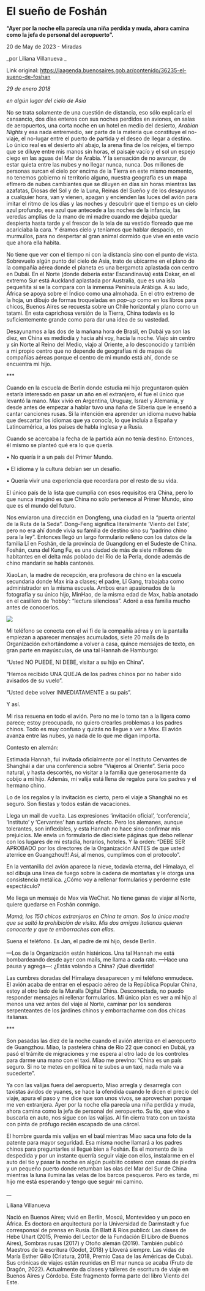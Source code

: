 # El sueño de Foshán

**“Ayer por la noche ella parecía una niña perdida y muda, ahora camina como la jefa de personal del aeropuerto”.**

20 de May de 2023 - Miradas

_por Liliana Villanueva _

Link original: https://laagenda.buenosaires.gob.ar/contenido/36235-el-sueno-de-foshan



*29 de enero 2018*




*en algún lugar del cielo de Asia*




No se trata solamente de una cuestión de distancia, eso sólo explicaría el cansancio, dos días enteros con sus noches perdidos en aviones, en salas de aeropuertos, una corta noche en un hotel en medio del desierto, *Arabian Nights* y esa nada entremedio, ser parte de la materia que constituye el no-viaje, el no-lugar entre el puerto de partida y el deseo de llegar a destino. Lo único real es el desierto ahí abajo, la arena fina de los relojes, el tiempo que se diluye entre mis manos sin horas, el paisaje vacío y el sol un espejo ciego en las aguas del Mar de Arabia. Y la sensación de no avanzar, de estar quieta entre las nubes y no llegar nunca, nunca. Dos millones de personas surcan el cielo por encima de la Tierra en este mismo momento, no tenemos gobierno ni territorio alguno, nuestra geografía es un mapa efímero de nubes cambiantes que se diluyen en días sin horas mientras las azafatas, Diosas del Sol y de la Luna, Reinas del Sueño y de los desayunos a cualquier hora, van y vienen, apagan y encienden las luces del avión para imitar el ritmo de los días y las noches y descubrir que el tiempo es un cielo azul profundo, ese azul que antecede a las noches de la infancia, las veredas amplias de la mano de mi madre cuando me dejaba quedar despierta hasta tarde y el frescor de la tela de su vestido floreado que me acariciaba la cara. Y éramos cielo y teníamos que hablar despacio, en murmullos, para no despertar al gran animal dormido que vive en este vacío que ahora ella habita.




No tiene que ver con el tiempo ni con la distancia sino con el punto de vista. Sobrevuelo algún punto del cielo de Asia, trato de ubicarme en el plano de la compañía aérea donde el planeta es una bergamota aplastada con centro en Dubái. En el Norte (donde debería estar Escandinavia) está Dakar, en el extremo Sur está Auckland aplastada por Australia, que es una isla pequeñita si se la compara con la inmensa Península Arábiga. A su lado, África se apoya sobre el Índico como una almohada. En el otro extremo de la hoja, un dibujo de formas troqueladas en *pop-up* como en los libros para chicos, Buenos Aires se recuesta sobre un Chile horizontal y plano como un tatami. En esta caprichosa versión de la Tierra, China todavía es lo suficientemente grande como para dar una idea de su vastedad.




Desayunamos a las dos de la mañana hora de Brasil, en Dubái ya son las diez, en China es mediodía y hacia ahí voy, hacia la noche. Viajo sin centro y sin Norte al Reino del Medio, viajo al Oriente, a lo desconocido y también a mi propio centro que no depende de geografías ni de mapas de compañías aéreas porque el centro de mi mundo está ahí, donde se encuentra mi hijo.




\*\*\*




Cuando en la escuela de Berlín donde estudia mi hijo preguntaron quién estaría interesado en pasar un año en el extranjero, él fue el único que levantó la mano. Max vivió en Argentina, Uruguay, Israel y Alemania, y desde antes de empezar a hablar tuvo una ñaña de Siberia que le enseñó a cantar canciones rusas. Si la intención era aprender un idioma nuevo había que descartar los idiomas que ya conocía, lo que incluía a España y Latinoamérica, a los países de habla inglesa y a Rusia.




Cuando se acercaba la fecha de la partida aún no tenía destino. Entonces, él mismo se planteó qué era lo que quería.




• No quería ir a un país del Primer Mundo.




• El idioma y la cultura debían ser un desafío.




• Quería vivir una experiencia que recordara por el resto de su vida.




El único país de la lista que cumplía con esos requisitos era China, pero lo que nunca imaginó es que China no sólo pertenece al Primer Mundo, sino que es el mundo del futuro.




Nos enviaron una dirección en Dongfeng, una ciudad en la “puerta oriental de la Ruta de la Seda”. Dong-Feng significa literalmente ‘Viento del Este’, pero no era ahí donde vivía su familia de destino sino su “padrino chino para la ley”. Entonces llegó un largo formulario relleno con los datos de la familia Lǐ en Foshán, de la provincia de Guangdong en el Sudeste de China. Foshán, cuna del Kung Fu, es una ciudad de más de siete millones de habitantes en el delta más poblado del Río de la Perla, donde además de chino mandarín se habla cantonés.




XiaoLan, la madre de recepción, era profesora de chino en la escuela secundaria donde Max iría a clases; el padre, Lǐ Gang, trabajaba como administrador en la misma escuela. Ambos eran apasionados de la fotografía y su único hijo, MinHao, de la misma edad de Max, había anotado en el casillero de ‘hobby’: “lectura silenciosa”. Adoré a esa familia mucho antes de conocerlos.




![](https://cdn.feater.me/files/images/1227805/394a65c1-e411-41ff-881e-7030e05c3c80.png)




Mi teléfono se conecta con el wi fi de la compañía aérea y en la pantalla empiezan a aparecer mensajes acumulados, siete 20 mails de la Organización exhortándome a volver a casa, quince mensajes de texto, en gran parte en mayúsculas, de una tal Hannah de Hamburgo:




“Usted NO PUEDE, NI DEBE, visitar a su hijo en China”.




“Hemos recibido UNA QUEJA de los padres chinos por no haber sido avisados de su vuelo”.




“Usted debe volver INMEDIATAMENTE a su país”.




Y así.




Mi risa resuena en todo el avión. Pero no me lo tomo tan a la ligera como parece; estoy preocupada, no quiero crearles problemas a los padres chinos. Todo es muy confuso y quizás no llegue a ver a Max. El avión avanza entre las nubes, ya nada de lo que me digan importa.




Contesto en alemán:




Estimada Hannah, fui invitada oficialmente por el Instituto Cervantes de Shanghái a dar una conferencia sobre “Viajeros al Oriente”. Sería poco natural, y hasta descortés, no visitar a la familia que generosamente da cobijo a mi hijo. Además, mi valija está llena de regalos para los padres y el hermano chino.




Lo de los regalos y la invitación es cierto, pero el viaje a Shanghái no es seguro. Son fiestas y todos están de vacaciones.




Llega un mail de vuelta. Las expresiones ‘invitación oficial’, ‘conferencia’, ‘Instituto’ y ‘Cervantes’ han surtido efecto. Pero los alemanes, aunque tolerantes, son inflexibles, y esta Hannah no hace sino confirmar mis prejuicios. Me envía un formulario de diecisiete páginas que debo rellenar con los lugares de mi estadía, horarios, hoteles. Y la orden: “DEBE SER APROBADO por los directores de la Organización ANTES de que usted aterrice en Guangzhou!!! Así, al menos, cumplimos con el protocolo”.




En la ventanilla del avión aparece la nieve, todavía eterna, del Himalaya, el sol dibuja una línea de fuego sobre la cadena de montañas y le otorga una consistencia metálica. ¿Cómo voy a rellenar formularios y perderme este espectáculo?




Me llega un mensaje de Max vía WeChat. No tiene ganas de viajar al Norte, quiere quedarse en Foshán conmigo.




*Mamá, los 150 chicos extranjeros en China te aman. Sos la única madre que se saltó la prohibición de visita. Mis dos amigas italianas quieren conocerte y que te emborraches con ellas.*




Suena el teléfono. Es Jan, el padre de mi hijo, desde Berlín.




—Los de la Organización están histéricos. Una tal Hannah me está bombardeando desde ayer con mails, me llama a cada rato. —Hace una pausa y agrega—: ¿Estás volando a China? ¡Qué divertido!




Las cumbres doradas del Himalaya desaparecen y mi teléfono enmudece. El avión acaba de entrar en el espacio aéreo de la República Popular China, estoy al otro lado de la Muralla Digital China. Desconectada, no puedo responder mensajes ni rellenar formularios. Mi único plan es ver a mi hijo al menos una vez antes del viaje al Norte, caminar por los senderos serpenteantes de los jardines chinos y emborracharme con dos chicas italianas.




\*\*\*




Son pasadas las diez de la noche cuando el avión aterriza en el aeropuerto de Guangzhou. Miao, la pastelera china de Río 22 que conocí en Dubái, ya pasó el trámite de migraciones y me espera al otro lado de los controles para darme una mano con el taxi. Miao me previno: “China es un país seguro. Si no te metes en política ni te subes a un taxi, nada malo va a sucederte”.




Ya con las valijas fuera del aeropuerto, Miao arregla y desarregla con taxistas ávidos de yuanes, se hace la ofendida cuando le dicen el precio del viaje, apura el paso y me dice que son unos vivos, se aprovechan porque me ven extranjera. Ayer por la noche ella parecía una niña perdida y muda, ahora camina como la jefa de personal del aeropuerto. Su tío, que vino a buscarla en auto, nos sigue con las valijas. Al fin cierra trato con un taxista con pinta de prófugo recién escapado de una cárcel.




El hombre guarda mis valijas en el baúl mientras Miao saca una foto de la patente para mayor seguridad. Esa misma noche llamará a los padres chinos para preguntarles si llegué bien a Foshán. Es el momento de la despedida y por un instante querría seguir viaje con ellos, instalarme en el auto del tío y pasar la noche en algún pueblito costero con casas de piedra y un pequeño puerto donde retumban las olas del Mar del Sur de China mientras la luna ilumina las velas de los barcos pesqueros. Pero es tarde, mi hijo me está esperando y tengo que seguir mi camino.




\_\_




Liliana Villanueva




Nació en Buenos Aires; vivió en Berlín, Moscú, Montevideo y un poco en África. Es doctora en arquitectura por la Universidad de Darmstadt y fue corresponsal de prensa en Rusia. En Blatt & Ríos publicó: Las clases de Hebe Uhart (2015, Premio del Lector de la Fundación El Libro de Buenos Aires), Sombras rusas (2017) y Otoño alemán (2019). También publicó Maestros de la escritura (Godot, 2018) y Lloverá siempre. Las vidas de María Esther Gilio (Criatura, 2018, Premio Casa de las Américas de Cuba). Sus crónicas de viajes están reunidas en El mar nunca se acaba (Fruto de Dragón, 2022). Actualmente da clases y talleres de escritura de viaje en Buenos Aires y Córdoba. Este fragmento forma parte del libro Viento del Este.



